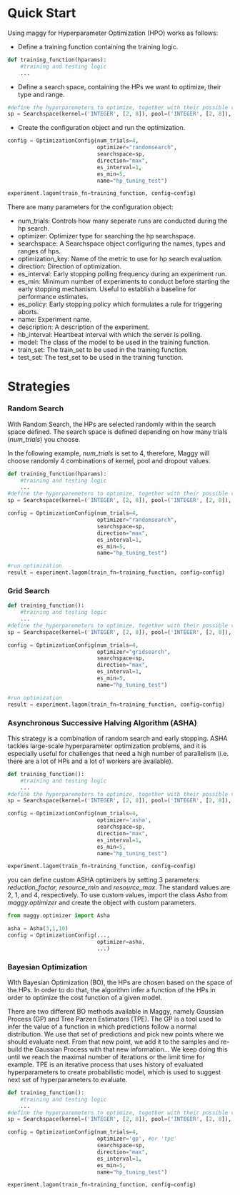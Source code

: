 # Quick Start

Using maggy for Hyperparameter Optimization (HPO) works as follows:

* Define a training function containing the training logic.
```py
def training_function(hparams):
    #training and testing logic
    ...
```

* Define a search space, containing the HPs we want to optimize, their type and range.
```py
#define the hyperparemeters to optimize, together with their possible values
sp = Searchspace(kernel=('INTEGER', [2, 8]), pool=('INTEGER', [2, 8]), dropout=('DOUBLE', [0.01, 0.99]))
```

* Create the configuration object and run the optimization.
```py
config = OptimizationConfig(num_trials=4, 
                            optimizer="randomsearch", 
                            searchspace=sp, 
                            direction="max", 
                            es_interval=1, 
                            es_min=5, 
                            name="hp_tuning_test")

experiment.lagom(train_fn=training_function, config=config)
```
There are many parameters for the configuration object:
* num_trials: Controls how many seperate runs are conducted during the hp search.
* optimizer: Optimizer type for searching the hp searchspace.
* searchspace: A Searchspace object configuring the names, types and ranges of hps.
* optimization_key: Name of the metric to use for hp search evaluation.
* direction: Direction of optimization.
* es_interval: Early stopping polling frequency during an experiment run.
* es_min: Minimum number of experiments to conduct before starting the early stopping
    mechanism. Useful to establish a baseline for performance estimates.
* es_policy: Early stopping policy which formulates a rule for triggering aborts.
* name: Experiment name.
* description: A description of the experiment.
* hb_interval: Heartbeat interval with which the server is polling.
* model: The class of the model to be used in the training function.
* train_set: The train_set to be used in the training function.
* test_set: The test_set to be used in the training function.

# Strategies

### Random Search

With Random Search, the HPs are selected randomly within the search space defined. The search space is defined 
depending on how many trials (_num_trials_) you choose. 

In the following example, _num_trials_ is set to 4, therefore, Maggy will choose randomly 4 combinations of kernel, 
pool and dropout values.
```py
def training_function(hparams):
    #training and testing logic
    ...
#define the hyperparemeters to optimize, together with their possible values
sp = Searchspace(kernel=('INTEGER', [2, 8]), pool=('INTEGER', [2, 8]), dropout=('DOUBLE', [0.01, 0.99]))

config = OptimizationConfig(num_trials=4, 
                            optimizer="randomsearch", 
                            searchspace=sp, 
                            direction="max", 
                            es_interval=1, 
                            es_min=5, 
                            name="hp_tuning_test")

#run optimization
result = experiment.lagom(train_fn=training_function, config=config)
```
### Grid Search

```py
def training_function():
    #training and testing logic
    ...
#define the hyperparemeters to optimize, together with their possible values
sp = Searchspace(kernel=('INTEGER', [2, 8]), pool=('INTEGER', [2, 8]), dropout=('DOUBLE', [0.01, 0.99]))

config = OptimizationConfig(num_trials=4, 
                            optimizer="gridsearch", 
                            searchspace=sp, 
                            direction="max", 
                            es_interval=1, 
                            es_min=5, 
                            name="hp_tuning_test")

#run optimization
result = experiment.lagom(train_fn=training_function, config=config)
```

### Asynchronous Successive Halving Algorithm (ASHA)

This strategy is a combination of random search and early stopping. 
ASHA tackles large-scale hyperparameter optimization problems, and it is especially useful for challenges that need a
high number of parallelism (i.e. there are a lot of HPs and a lot of workers are available).

```py
def training_function():
    #training and testing logic
    ...
#define the hyperparemeters to optimize, together with their possible values
sp = Searchspace(kernel=('INTEGER', [2, 8]), pool=('INTEGER', [2, 8]), dropout=('DOUBLE', [0.01, 0.99]))

config = OptimizationConfig(num_trials=4, 
                            optimizer='asha', 
                            searchspace=sp, 
                            direction="max", 
                            es_interval=1, 
                            es_min=5, 
                            name="hp_tuning_test")

experiment.lagom(train_fn=training_function, config=config)
```

you can define custom ASHA optimizers by setting 3 parameters: _reduction_factor, resource_min_ and _resource_max_.
The standard values are 2, 1, and 4, respectively.
To use custom values, import the class _Asha_ from _maggy.optimizer_ and create the object with custom 
parameters.

```py
from maggy.optimizer import Asha

asha = Asha(3,1,10)
config = OptimizationConfig(..., 
                            optimizer=asha, 
                            ...)
```

### Bayesian Optimization

WIth Bayesian Optimization (BO), the HPs are chosen based on the space of the HPs. 
In order to do that, the algorithm infer a function of the HPs in order to optimize the cost function of a given model.

There are two different BO methods available in Maggy, namely Gaussian Process (GP) and Tree Parzen Estimators (TPE).
The GP is a tool used to infer the value of a function in which predictions follow a normal distribution. 
We use that set of predictions and pick new points where we should evaluate next. From that new point, we add it to 
the samples and re-build the Gaussian Process with that new information… 
We keep doing this until we reach the maximal number of iterations or the limit time for example.
TPE is an iterative process that uses history of evaluated hyperparameters to create probabilistic model, 
which is used to suggest next set of hyperparameters to evaluate.


```py
def training_function():
    #training and testing logic
    ...
#define the hyperparemeters to optimize, together with their possible values
sp = Searchspace(kernel=('INTEGER', [2, 8]), pool=('INTEGER', [2, 8]), dropout=('DOUBLE', [0.01, 0.99]))

config = OptimizationConfig(num_trials=4, 
                            optimizer='gp', #or 'tpe' 
                            searchspace=sp, 
                            direction="max", 
                            es_interval=1, 
                            es_min=5, 
                            name="hp_tuning_test")

experiment.lagom(train_fn=training_function, config=config)
```